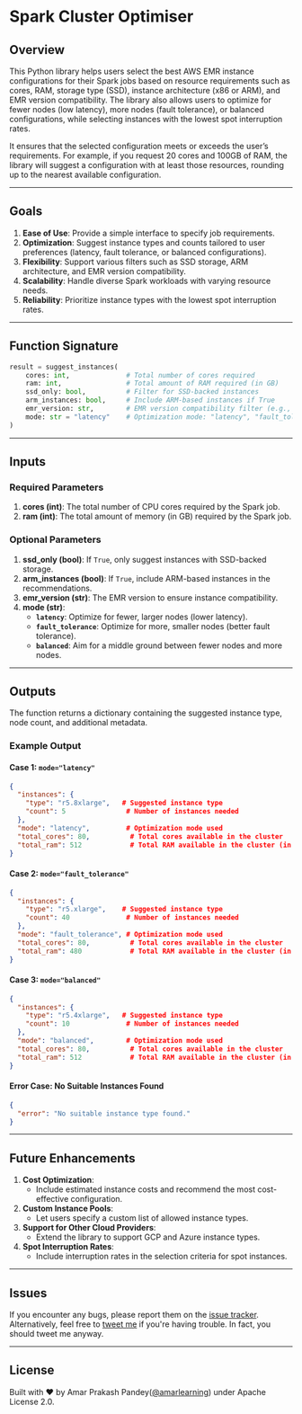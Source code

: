 # Spark Cluster Optimiser

## Overview

This Python library helps users select the best AWS EMR instance configurations for their Spark jobs based on resource requirements such as cores, RAM, storage type (SSD), instance architecture (x86 or ARM), and EMR version compatibility. The library also allows users to optimize for fewer nodes (low latency), more nodes (fault tolerance), or balanced configurations, while selecting instances with the lowest spot interruption rates.

It ensures that the selected configuration meets or exceeds the user’s requirements. For example, if you request 20 cores and 100GB of RAM, the library will suggest a configuration with at least those resources, rounding up to the nearest available configuration.

---

## Goals

1. **Ease of Use**: Provide a simple interface to specify job requirements.
2. **Optimization**: Suggest instance types and counts tailored to user preferences (latency, fault tolerance, or balanced configurations).
3. **Flexibility**: Support various filters such as SSD storage, ARM architecture, and EMR version compatibility.
4. **Scalability**: Handle diverse Spark workloads with varying resource needs.
5. **Reliability**: Prioritize instance types with the lowest spot interruption rates.

---

## Function Signature

```python
result = suggest_instances(
    cores: int,              # Total number of cores required
    ram: int,                # Total amount of RAM required (in GB)
    ssd_only: bool,          # Filter for SSD-backed instances
    arm_instances: bool,     # Include ARM-based instances if True
    emr_version: str,        # EMR version compatibility filter (e.g., "6.10.0")
    mode: str = "latency"    # Optimization mode: "latency", "fault_tolerance", or "balanced"
)
```

---

## Inputs

### Required Parameters

1. **cores (int)**: The total number of CPU cores required by the Spark job.
2. **ram (int)**: The total amount of memory (in GB) required by the Spark job.

### Optional Parameters

1. **ssd\_only (bool)**: If `True`, only suggest instances with SSD-backed storage.
2. **arm\_instances (bool)**: If `True`, include ARM-based instances in the recommendations.
3. **emr\_version (str)**: The EMR version to ensure instance compatibility.
4. **mode (str)**:
   - **`latency`**: Optimize for fewer, larger nodes (lower latency).
   - **`fault_tolerance`**: Optimize for more, smaller nodes (better fault tolerance).
   - **`balanced`**: Aim for a middle ground between fewer nodes and more nodes.

---

## Outputs

The function returns a dictionary containing the suggested instance type, node count, and additional metadata.

### Example Output

#### Case 1: `mode="latency"`

```json
{
  "instances": {
    "type": "r5.8xlarge",   # Suggested instance type
    "count": 5               # Number of instances needed
  },
  "mode": "latency",         # Optimization mode used
  "total_cores": 80,          # Total cores available in the cluster
  "total_ram": 512            # Total RAM available in the cluster (in GB)
}
```

#### Case 2: `mode="fault_tolerance"`

```json
{
  "instances": {
    "type": "r5.xlarge",    # Suggested instance type
    "count": 40              # Number of instances needed
  },
  "mode": "fault_tolerance", # Optimization mode used
  "total_cores": 80,          # Total cores available in the cluster
  "total_ram": 480            # Total RAM available in the cluster (in GB)
}
```

#### Case 3: `mode="balanced"`

```json
{
  "instances": {
    "type": "r5.4xlarge",   # Suggested instance type
    "count": 10              # Number of instances needed
  },
  "mode": "balanced",        # Optimization mode used
  "total_cores": 80,          # Total cores available in the cluster
  "total_ram": 512            # Total RAM available in the cluster (in GB)
}
```

#### Error Case: No Suitable Instances Found

```json
{
  "error": "No suitable instance type found."
}
```

---

## Future Enhancements

1. **Cost Optimization**:
   - Include estimated instance costs and recommend the most cost-effective configuration.
2. **Custom Instance Pools**:
   - Let users specify a custom list of allowed instance types.
3. **Support for Other Cloud Providers**:
   - Extend the library to support GCP and Azure instance types.
4. **Spot Interruption Rates**:
   - Include interruption rates in the selection criteria for spot instances.

---

## Issues

If you encounter any bugs, please report them on the [issue tracker](https://github.com/amarlearning/spark-cluster-optimiser/issues).
Alternatively, feel free to [tweet me](https://twitter.com/iamarpandey) if you're having trouble. In fact, you should tweet me anyway.

---

## License

Built with ♥ by Amar Prakash Pandey([@amarlearning](http://github.com/amarlearning)) under Apache License 2.0. 
